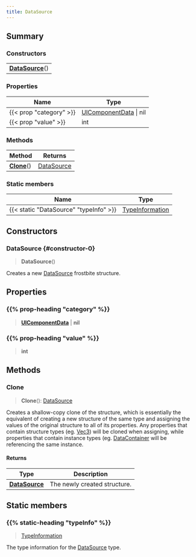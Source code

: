 ```yaml
---
title: DataSource
---
```



## Summary
### Constructors
| |
| ----------- |
| **[DataSource](#constructor-0)**() |

### Properties
| Name | Type |
| ---- | ---- |
| {{< prop "category" >}} | [UIComponentData](/vext/ref/fb/uicomponentdata) \| nil |
| {{< prop "value" >}} | int |

### Methods
| Method | Returns |
| ------ | ---- |
| **[Clone](#clone)**() | [DataSource](/vext/ref/fb/datasource) |

### Static members
| Name | Type |
| ---- | ---- |
| {{< static "DataSource" "typeInfo" >}} | [TypeInformation](/vext/ref/shared/class/typeinformation) |

## Constructors
### DataSource {#constructor-0}
> **DataSource**()

Creates a new [DataSource](/vext/ref/fb/datasource) frostbite structure.

## Properties
### {{% prop-heading "category" %}}
> **[UIComponentData](/vext/ref/fb/uicomponentdata)** | **nil**

### {{% prop-heading "value" %}}
> **int**

## Methods
### Clone
> **Clone**(): [DataSource](/vext/ref/fb/datasource)

Creates a shallow-copy clone of the structure, which is essentially the equivalent of creating a new structure of the same type and assigning the values of the original structure to all of its properties. Any properties that contain structure types (eg. [Vec3](/vext/ref/shared/class/vec3)) will be cloned when assigning, while properties that contain instance types (eg. [DataContainer](/vext/ref/shared/class/datacontainer) will be referencing the same instance.

#### Returns
| Type | Description |
| ---- | ----------- |
| **[DataSource](/vext/ref/fb/datasource)** | The newly created structure. |

## Static members
### {{% static-heading "typeInfo" %}}
> [TypeInformation](/vext/ref/shared/class/typeinformation)

The type information for the [DataSource](/vext/ref/fb/datasource) type.

